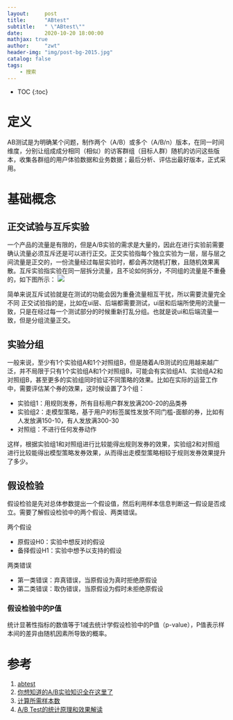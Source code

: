 ```yaml
---
layout:     post
title:      "ABtest"
subtitle:   " \"ABtest\""
date:       2020-10-20 18:00:00
mathjax: true
author:     "zwt"
header-img: "img/post-bg-2015.jpg"
catalog: false
tags:
    - 搜索
---
```

* TOC
{:toc}

# 定义

AB测试是为明确某个问题，制作两个（A/B）或多个（A/B/n）版本，在同一时间维度，分别让组成成分相同（相似）的访客群组（目标人群）随机的访问这些版本，收集各群组的用户体验数据和业务数据；最后分析、评估出最好版本，正式采用。

# 基础概念

## 正交试验与互斥实验

一个产品的流量是有限的，但是A/B实验的需求是大量的，因此在进行实验前需要确认流量必须互斥还是可以进行正交。正交实验指每个独立实验为一层，层与层之间流量是正交的，一份流量经过每层实验时，都会再次随机打散，且随机效果离散。互斥实验指实验在同一层拆分流量，且不论如何拆分，不同组的流量是不重叠的，如下图所示：
![](https://zwt0204.github.io//img/abtest.png)

简单来说互斥试验就是在测试的功能会因为重叠流量相互干扰，所以需要流量完全不同
正交试验指的是，比如在ui层、后端都需要测试，ui层和后端所使用的流量一致，只是在经过每一个测试部分的时候重新打乱分组。也就是说ui和后端流量一致，但是分组流量正交。

## 实验分组

一般来说，至少有1个实验组A和1个对照组B，但是随着A/B测试的应用越来越广泛，并不局限于只有1个实验组A和1个对照组B，可能会有实验组A1、实验组A2和对照组B，甚至更多的实验组同时验证不同策略的效果。比如在实际的运营工作中，需要评估某个券的效果，这时候设置了3个组：
- 实验组1：用规则发券，所有目标用户群发放满200-20的品类券
- 实验组2：走模型策略，基于用户的标签属性发放不同门槛-面额的券，比如有人发放满150-10，有人发放满300-30
- 对照组：不进行任何发券动作

这样，根据实验组1和对照组进行比较能得出规则发券的效果，实验组2和对照组进行比较能得出模型策略发券效果，从而得出走模型策略相较于规则发券效果提升了多少。

## 假设检验

假设检验是先对总体参数提出一个假设值，然后利用样本信息判断这一假设是否成立。需要了解假设检验中的两个假设、两类错误。

两个假设
- 原假设H0：实验中想反对的假设
- 备择假设H1：实验中想予以支持的假设

两类错误
- 第一类错误：弃真错误，当原假设为真时拒绝原假设
- 第二类错误：取伪错误，当原假设为假时未拒绝原假设

### 假设检验中的P值

统计显著性指标的数值等于1减去统计学假设检验中的P值（p-value），P值表示样本间的差异由随机因素所导致的概率。







# 参考
1. [abtest](https://www.zhihu.com/question/20045543/answer/1103961403)
2. [你想知道的A/B实验知识全在这里了](https://www.toutiao.com/i6899239580881617412/)
3. [计算所需样本数](https://www.eyeofcloud.com/124.html)
4. [A/B Test的统计原理和效果解读](https://zhuanlan.zhihu.com/p/96382982)